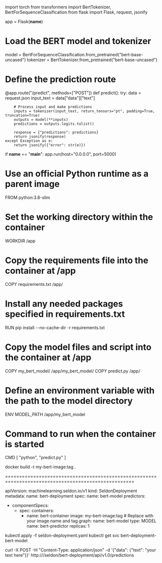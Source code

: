 import torch
from transformers import BertTokenizer, BertForSequenceClassification
from flask import Flask, request, jsonify

app = Flask(__name__)

# Load the BERT model and tokenizer
model = BertForSequenceClassification.from_pretrained("bert-base-uncased")
tokenizer = BertTokenizer.from_pretrained("bert-base-uncased")

# Define the prediction route
@app.route("/predict", methods=["POST"])
def predict():
    try:
        data = request.json
        input_text = data["data"]["text"]

        # Process input and make predictions
        inputs = tokenizer(input_text, return_tensors="pt", padding=True, truncation=True)
        outputs = model(**inputs)
        predictions = outputs.logits.tolist()

        response = {"predictions": predictions}
        return jsonify(response)
    except Exception as e:
        return jsonify({"error": str(e)})

if __name__ == "__main__":
    app.run(host="0.0.0.0", port=5000)

# Use an official Python runtime as a parent image
FROM python:3.8-slim

# Set the working directory within the container
WORKDIR /app

# Copy the requirements file into the container at /app
COPY requirements.txt /app/

# Install any needed packages specified in requirements.txt
RUN pip install --no-cache-dir -r requirements.txt

# Copy the model files and script into the container at /app
COPY my_bert_model/ /app/my_bert_model/
COPY predict.py /app/

# Define an environment variable with the path to the model directory
ENV MODEL_PATH /app/my_bert_model

# Command to run when the container is started
CMD [ "python", "predict.py" ]

docker build -t my-bert-image:tag .

====================================================================================================

apiVersion: machinelearning.seldon.io/v1
kind: SeldonDeployment
metadata:
  name: bert-deployment
spec:
  name: bert-model
  predictors:
  - componentSpecs:
    - spec:
        containers:
        - name: bert-container
          image: my-bert-image:tag  # Replace with your image name and tag
    graph:
      name: bert-model
      type: MODEL
    name: bert-predictor
    replicas: 1


kubectl apply -f seldon-deployment.yaml
kubectl get svc bert-deployment-bert-model

curl -X POST -H "Content-Type: application/json" -d '{"data": {"text": "your text here"}}' http://<endpoint-url>/seldon/bert-deployment/api/v1.0/predictions

